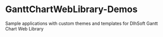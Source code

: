 # GanttChartWebLibrary-Demos
Sample applications with custom themes and templates for DlhSoft Gantt Chart Web Library
